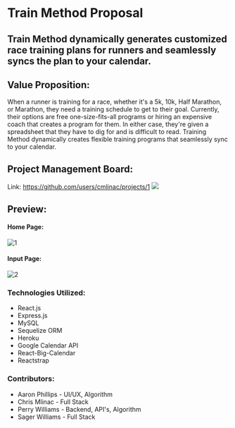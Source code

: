# Train Method Proposal
## Train Method dynamically generates customized race training plans for runners and seamlessly syncs the plan to your calendar.

## Value Proposition: 
When a runner is training for a race, whether it's a 5k, 10k, Half Marathon, or Marathon, they need a training schedule to get to their goal.  Currently, their options are free one-size-fits-all programs or hiring an expensive coach that creates a program for them.  In either case, they're given a spreadsheet that they have to dig for and is difficult to read.  Training Method dynamically creates flexible training programs that seamlessly sync to your calendar.  

## Project Management Board:
Link: https://github.com/users/cmlinac/projects/1
![](https://i.imgur.com/OHYxs2C.png)

## Preview:
#### Home Page:
![1](https://i.imgur.com/JcDuQID.jpg)
#### Input Page:
![2](https://media.giphy.com/media/jofMjGKb6ukGN8oZx1/giphy.gif)

### Technologies Utilized:
* React.js
* Express.js
* MySQL
* Sequelize ORM
* Heroku
* Google Calendar API
* React-Big-Calendar
* Reactstrap

### Contributors:
* Aaron Phillips - UI/UX, Algorithm
* Chris Mlinac - Full Stack
* Perry Williams - Backend, API's, Algorithm
* Sager Williams - Full Stack








